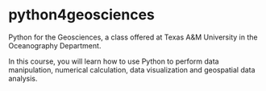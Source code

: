 # python4geosciences
Python for the Geosciences, a class offered at Texas A&M University in the Oceanography Department.

In this course, you will learn how to use Python to perform data manipulation, numerical calculation, data visualization and geospatial data analysis.
